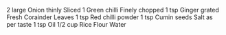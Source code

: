 2 large Onion thinly Sliced
1 Green chilli Finely chopped
1 tsp Ginger grated
Fresh Corainder Leaves
1 tsp Red chilli powder
1 tsp Cumin seeds
Salt as per taste
1 tsp Oil
1/2 cup Rice Flour 
Water